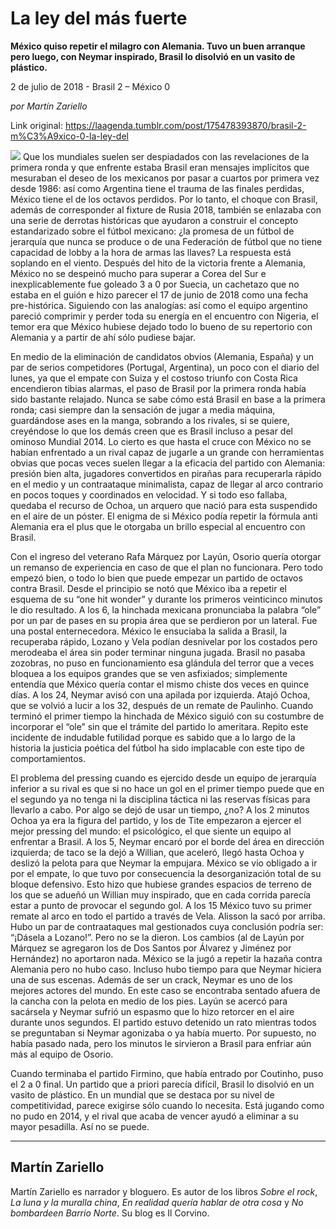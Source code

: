 # La ley del más fuerte

**México quiso repetir el milagro con Alemania. Tuvo un buen arranque pero luego, con Neymar inspirado, Brasil lo disolvió en un vasito de plástico.**

2 de julio de 2018 - Brasil 2 – México 0

_por Martín Zariello_

Link original: https://laagenda.tumblr.com/post/175478393870/brasil-2-m%C3%A9xico-0-la-ley-del

![](https://64.media.tumblr.com/166c4c3fa8e6f67a612c57d5502d51c3/tumblr_inline_pb93r9n2vK1t6q87u_500.jpg)
Que los mundiales suelen ser despiadados con las revelaciones de la primera ronda y que enfrente estaba Brasil eran mensajes implícitos que mesuraban el deseo de los mexicanos por pasar a cuartos por primera vez desde 1986: así como Argentina tiene el trauma de las finales perdidas, México tiene el de los octavos perdidos. Por lo tanto, el choque con Brasil, además de corresponder al fixture de Rusia 2018, también se enlazaba con una serie de derrotas históricas que ayudaron a construir el concepto estandarizado sobre el fútbol mexicano: ¿la promesa de un fútbol de jerarquía que nunca se produce o de una Federación de fútbol que no tiene capacidad de lobby a la hora de armas las llaves? La respuesta está soplando en el viento. Después del hito de la victoria frente a Alemania, México no se despeinó mucho para superar a Corea del Sur e inexplicablemente fue goleado 3 a 0 por Suecia, un cachetazo que no estaba en el guión e hizo parecer el 17 de junio de 2018 como una fecha pre-histórica. Siguiendo con las analogías: así como el equipo argentino pareció comprimir y perder toda su energía en el encuentro con Nigeria, el temor era que México hubiese dejado todo lo bueno de su repertorio con Alemania y a partir de ahí sólo pudiese bajar. 

En medio de la eliminación de candidatos obvios (Alemania, España) y un par de serios competidores (Portugal, Argentina), un poco con el diario del lunes, ya que el empate con Suiza y el costoso triunfo con Costa Rica encendieron tibias alarmas, el paso de Brasil por la primera ronda había sido bastante relajado. Nunca se sabe cómo está Brasil en base a la primera ronda; casi siempre dan la sensación de jugar a media máquina, guardándose ases en la manga, sobrando a los rivales, si se quiere, creyéndose lo que los demás creen que es Brasil incluso a pesar del ominoso Mundial 2014. Lo cierto es que hasta el cruce con México no se habían enfrentado a un rival capaz de jugarle a un grande con herramientas obvias que pocas veces suelen llegar a la eficacia del partido con Alemania: presión bien alta, jugadores convertidos en pirañas para recuperarla rápido en el medio y un contraataque minimalista, capaz de llegar al arco contrario en pocos toques y coordinados en velocidad. Y si todo eso fallaba, quedaba el recurso de Ochoa, un arquero que nació para esta suspendido en el aire de un póster. El enigma de si México podía repetir la fórmula anti Alemania era el plus que le otorgaba un brillo especial al encuentro con Brasil.

Con el ingreso del veterano Rafa Márquez por Layún, Osorio quería otorgar un remanso de experiencia en caso de que el plan no funcionara. Pero todo empezó bien, o todo lo bien que puede empezar un partido de octavos contra Brasil. Desde el principio se notó que México iba a repetir el esquema de su “one hit wonder” y durante los primeros veinticinco minutos le dio resultado. A los 6, la hinchada mexicana pronunciaba la palabra “ole” por un par de pases en su propia área que se perdieron por un lateral. Fue una postal enternecedora. México le ensuciaba la salida a Brasil, la recuperaba rápido, Lozano y Vela podían desnivelar por los costados pero merodeaba el área sin poder terminar ninguna jugada. Brasil no pasaba zozobras, no puso en funcionamiento esa glándula del terror que a veces bloquea a los equipos grandes que se ven asfixiados; simplemente entendía que México quería contar el mismo chiste dos veces en quince días. A los 24, Neymar avisó con una apilada por izquierda. Atajó Ochoa, que se volvió a lucir a los 32, después de un remate de Paulinho. Cuando terminó el primer tiempo la hinchada de México siguió con su costumbre de incorporar el “ole” sin que el trámite del partido lo ameritara. Repito este incidente de indudable futilidad porque es sabido que a lo largo de la historia la justicia poética del fútbol ha sido implacable con este tipo de comportamientos. 

El problema del pressing cuando es ejercido desde un equipo de jerarquía inferior a su rival es que si no hace un gol en el primer tiempo puede que en el segundo ya no tenga ni la disciplina táctica ni las reservas físicas para llevarlo a cabo. Por algo se dejó de usar un tiempo, ¿no? A los 2 minutos Ochoa ya era la figura del partido, y los de Tite empezaron a ejercer el mejor pressing del mundo: el psicológico, el que siente un equipo al enfrentar a Brasil. A los 5, Neymar encaró por el borde del área en dirección izquierda; de taco se la dejó a Willian, que aceleró, llegó hasta Ochoa y deslizó la pelota para que Neymar la empujara. México se vio obligado a ir por el empate, lo que tuvo por consecuencia la desorganización total de su bloque defensivo. Esto hizo que hubiese grandes espacios de terreno de los que se adueñó un Willian muy inspirado, que en cada corrida parecía estar a punto de provocar el segundo gol. A los 15 México tuvo su primer remate al arco en todo el partido a través de Vela. Alisson la sacó por arriba. Hubo un par de contraataques mal gestionados cuya conclusión podría ser: “¡Dásela a Lozano!”. Pero no se la dieron. Los cambios (al de Layún por Márquez se agregaron los de Dos Santos por Álvarez y Jiménez por Hernández) no aportaron nada. México se la jugó a repetir la hazaña contra Alemania pero no hubo caso. Incluso hubo tiempo para que Neymar hiciera una de sus escenas. Además de ser un crack, Neymar es uno de los mejores actores del mundo. En este caso se encontraba sentado afuera de la cancha con la pelota en medio de los pies. Layún se acercó para sacársela y Neymar sufrió un espasmo que lo hizo retorcer en el aire durante unos segundos. El partido estuvo detenido un rato mientras todos se preguntaban si Neymar agonizaba o ya había muerto. Por supuesto, no había pasado nada, pero los minutos le sirvieron a Brasil para enfriar aún más al equipo de Osorio. 

Cuando terminaba el partido Firmino, que había entrado por Coutinho, puso el 2 a 0 final. Un partido que a priori parecía difícil, Brasil lo disolvió en un vasito de plástico. En un mundial que se destaca por su nivel de competitividad, parece exigirse sólo cuando lo necesita. Está jugando como no pudo en 2014, y el rival que acaba de vencer ayudó a eliminar a su mayor pesadilla. Así no se puede. 

  




---

Martín Zariello
---------------

 Martín Zariello es narrador y bloguero. Es autor de los libros *Sobre el rock*, *La luna y la muralla china*, *En realidad quería hablar de otra cosa* y *No bombardeen Barrio Norte*. Su blog es Il Corvino.

